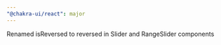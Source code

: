 ```yaml
---
"@chakra-ui/react": major
---
```


Renamed isReversed to reversed in Slider and RangeSlider components
